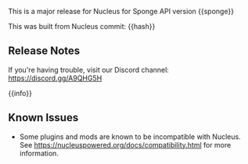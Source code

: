 This is a major release for Nucleus for Sponge API version {{sponge}} 

This was built from Nucleus commit: {{hash}}

## Release Notes

If you're having trouble, visit our Discord channel: https://discord.gg/A9QHG5H

{{info}}

## Known Issues

* Some plugins and mods are known to be incompatible with Nucleus. See https://nucleuspowered.org/docs/compatibility.html for more information.
